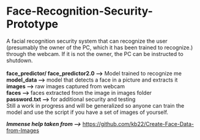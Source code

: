 # Face-Recognition-Security-Prototype
A facial recognition security system that can recognize the user (presumably the owner of the PC, which it has been trained to recognize.) through the webcam. If it is not the owner, the PC can be instructed to shutdown. <br>
<br><b>face_predictor/ face_predictor2.0 --></b> Model trained to recognize me
<br><b>model_data --> </b>model that detects a face in a picture and extracts it
<br><b>images --> </b>raw images captured from webcam
<br><b>faces --> </b>faces extracted from the image in images folder
<br><b>password.txt --> </b>for additional security and testing
<br> Still a work in progress and will be generalized so anyone can train the model and use the script if you have a set of images of yourself.

<b><i>Immense help taken from --></i></b> https://github.com/kb22/Create-Face-Data-from-Images
